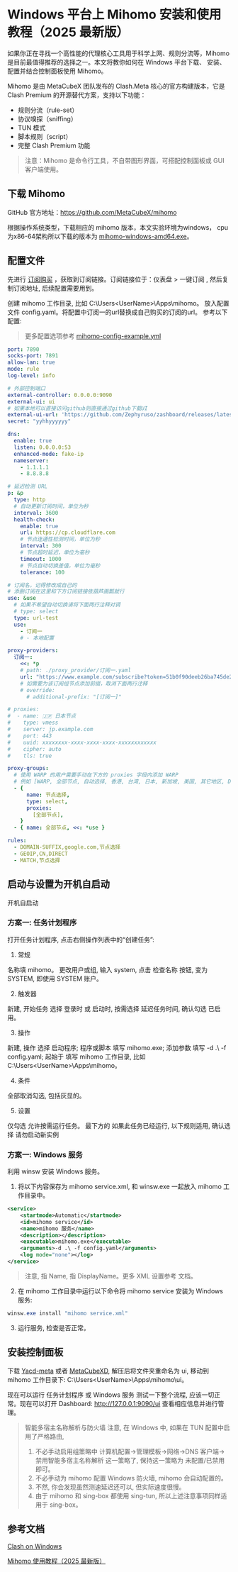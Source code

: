 # Windows 平台上 Mihomo 安装和使用教程（2025 最新版）

如果你正在寻找一个高性能的代理核心工具用于科学上网、规则分流等，Mihomo 是目前最值得推荐的选择之一。本文将教你如何在 Windows 平台下载、 安装、配置并结合控制面板使用 Mihomo。

Mihomo 是由 MetaCubeX 团队发布的 Clash.Meta 核心的官方构建版本，它是 Clash Premium 的开源替代方案，支持以下功能：

- 规则分流（rule-set）
- 协议嗅探（sniffing）
- TUN 模式
- 脚本规则（script）
- 完整 Clash Premium 功能

> 注意：Mihomo 是命令行工具，不自带图形界面，可搭配控制面板或 GUI 客户端使用。

## 下载 Mihomo

GitHub 官方地址：<https://github.com/MetaCubeX/mihomo>

根据操作系统类型，下载相应的 mihomo 版本，本文实验环境为windows， cpu为x86-64架构所以下载的版本为 [mihomo-windows-amd64.exe](https://github.com/MetaCubeX/mihomo/releases/download/v1.19.12/mihomo-windows-amd64-v3-v1.19.12.zip)。

## 配置文件

先进行 [订阅购买](https://shortlink181.github.io/1) ，获取到订阅链接。订阅链接位于：仪表盘 > 一键订阅 , 然后复制订阅地址, 后续配置需要用到。

创建 mihomo 工作目录, 比如 C:\Users\<UserName>\Apps\mihomo。 放入配置文件 config.yaml。将配置中订阅一的url替换成自己购买的订阅的url。
参考以下配置:
> 更多配置选项参考 [mihomo-config-example.yml](mihomo-config-example.yml)

```yaml
port: 7890
socks-port: 7891
allow-lan: true
mode: rule
log-level: info

# 外部控制端口
external-controller: 0.0.0.0:9090
external-ui: ui
# 如果本地可以直接访问github则直接通过github下载UI
external-ui-url: 'https://github.com/Zephyruso/zashboard/releases/latest/download/dist.zip'
secret: "yyhhyyyyyy"

dns:
  enable: true
  listen: 0.0.0.0:53
  enhanced-mode: fake-ip
  nameserver:
    - 1.1.1.1
    - 8.8.8.8

# 延迟检测 URL
p: &p
  type: http
  # 自动更新订阅时间，单位为秒
  interval: 3600
  health-check:
    enable: true
    url: https://cp.cloudflare.com
    # 节点连通性检测时间，单位为秒
    interval: 300
    # 节点超时延迟，单位为毫秒
    timeout: 1000
    # 节点自动切换差值，单位为毫秒
    tolerance: 100

# 订阅名，记得修改成自己的
# 添删订阅在这里和下方订阅链接依葫芦画瓢就行
use: &use
  # 如果不希望自动切换请将下面两行注释对调
  # type: select
  type: url-test
  use:
    - 订阅一
    # - 本地配置

proxy-providers:
  订阅一:
    <<: *p
    # path: ./proxy_provider/订阅一.yaml
    url: "https://www.example.com/subscribe?token=51b0f90deeb26ba745de2e60959583c8"
    # 如需要为该订阅组节点添加前缀，取消下面两行注释
    # override:
      # additional-prefix: "[订阅一]"

# proxies:
#  - name: 🇯🇵 日本节点
#    type: vmess
#    server: jp.example.com
#    port: 443
#    uuid: xxxxxxxx-xxxx-xxxx-xxxx-xxxxxxxxxxxx
#    cipher: auto
#    tls: true

proxy-groups:
  # 使用 WARP 的用户需要手动在下方的 proxies 字段内添加 WARP
  # 例如 [WARP, 全部节点, 自动选择, 香港, 台湾, 日本, 新加坡, 美国, 其它地区, DIRECT],
  - {
      name: 节点选择,
      type: select,
      proxies:
        [全部节点],
    }
  - { name: 全部节点, <<: *use }

rules:
  - DOMAIN-SUFFIX,google.com,节点选择
  - GEOIP,CN,DIRECT
  - MATCH,节点选择
```

## 启动与设置为开机自启动

开机自启动

### 方案一: 任务计划程序
打开任务计划程序, 点击右侧操作列表中的“创建任务”:

1. 常规

名称填 mihomo。 更改用户或组, 输入 system, 点击 检查名称 按钮, 变为 SYSTEM, 即使用 SYSTEM 账户。

2. 触发器

新建, 开始任务 选择 登录时 或 启动时, 按需选择 延迟任务时间, 确认勾选 已启用。

3. 操作

新建, 操作 选择 启动程序; 程序或脚本 填写 mihomo.exe; 添加参数 填写 -d .\ -f config.yaml; 起始于 填写 mihomo 工作目录, 比如 C:\Users\<UserName>\Apps\mihomo。

4. 条件

全部取消勾选, 包括灰显的。

5. 设置

仅勾选 允许按需运行任务。
最下方的 如果此任务已经运行, 以下规则适用, 确认选择 请勿启动新实例

### 方案一: Windows 服务

利用 winsw 安装 Windows 服务。

1. 将以下内容保存为 mihomo service.xml, 和 winsw.exe 一起放入 mihomo 工作目录中。

```xml
<service>
    <startmode>Automatic</startmode>
    <id>mihomo service</id>
    <name>mihomo 服务</name>
    <description></description>
    <executable>mihomo.exe</executable>
    <arguments>-d .\ -f config.yaml</arguments>
    <log mode="none"></log>
</service>
```
> 注意, <id> 指 Name, <name> 指 DisplayName。更多 XML 设置参考 文档。

2. 在 mihomo 工作目录中运行以下命令将 mihomo service 安装为 Windows 服务:

```powershell
winsw.exe install "mihomo service.xml"
```

3. 运行服务, 检查是否正常。

## 安装控制面板

下载 [Yacd-meta](https://ghproxy.net/https://github.com/MetaCubeX/Yacd-meta/archive/refs/heads/gh-pages.zip) 或者 [MetaCubeXD](https://ghproxy.net/https://github.com/MetaCubeX/metacubexd/archive/refs/heads/gh-pages.zip), 解压后将文件夹重命名为 ui, 移动到 mihomo 工作目录下: C:\Users\<UserName>\Apps\mihomo\ui。

现在可以运行 任务计划程序 或 Windows 服务 测试一下整个流程, 应该一切正常。现在可以打开 Dashboard: <http://127.0.0.1:9090/ui> 查看相应信息并进行管理。

> 智能多宿主名称解析与防火墙
> 注意, 在 Windows 中, 如果在 TUN 配置中启用了严格路由,
> 
> 1. 不必手动启用组策略中 计算机配置→管理模板→网络→DNS 客户端→禁用智能多宿主名称解析 这一策略了, 保持这一策略为 未配置/已禁用 即可。
> 2. 不必手动为 mihomo 配置 Windows 防火墙, mihomo 会自动配置的。
> 3. 不然, 你会发现虽然测速延迟还可以, 但实际速度很慢。
> 4. 由于 mihomo 和 sing-box 都使用 sing-tun, 所以上述注意事项同样适用于 sing-box。

## 参考文档

[Clash on Windows](https://senzyo.net/2023-7/)

[Mihomo 使用教程（2025 最新版）](https://www.clash.la/archives/976/)


